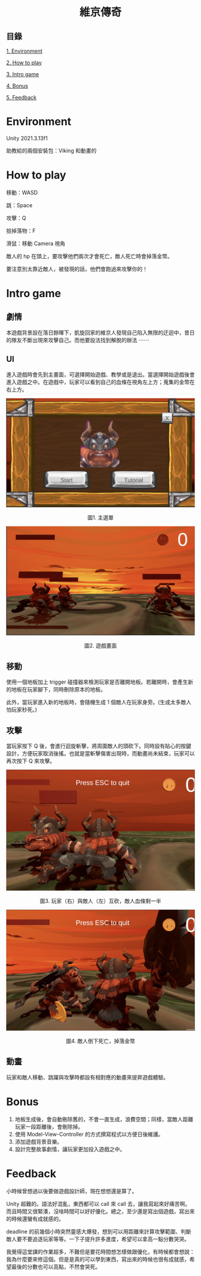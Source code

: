 # <p align="center">維京傳奇</p>

## 目錄

[1. Environment](#environment)

[2. How to play](#how-to-play)

[3. Intro game](#intro-game)

[4. Bonus](#bonus)

[5. Feedback](#feedback)

# Environment

Unity 2021.3.13f1

助教給的兩個安裝包：Viking 和動畫的

# How to play

移動：WASD

跳：Space

攻擊：Q

撿掉落物：F

滑鼠：移動 Camera 視角

敵人的 hp 在頭上，要攻擊他們兩次才會死亡，敵人死亡時會掉落金幣。

要注意別太靠近敵人，被發現的話，他們會跑過來攻擊你的！

# Intro game

## <b>劇情</b>

本遊戲背景設在落日餘暉下，凱旋回家的維京人發現自己陷入無限的迂迴中，昔日的隊友不斷出現來攻擊自己。而他要設法找到解脫的辦法 ⋯⋯

## <b>UI</b>

進入遊戲時會先到主畫面，可選擇開始遊戲、教學或是退出。當選擇開始遊戲後會進入遊戲之中。在遊戲中，玩家可以看到自己的血條在視角左上方；蒐集的金幣在右上方。

![img](1.png)

<p align="center">圖1. 主選單</p>

![img](2.png)

<p align="center">圖2. 遊戲畫面</p>

## <b>移動</b>

使用一個地板加上 trigger 碰撞器來檢測玩家是否離開地板。若離開時，會產生新的地板在玩家腳下，同時刪除原本的地板。

此外，當玩家進入新的地板時，會隨機生成 1 個敵人在玩家身旁。(生成太多敵人怕玩家秒死。)

## <b>攻擊</b>

當玩家按下 Q 後，會進行迴旋斬擊，將周圍敵人的頭砍下。同時設有貼心的按鍵設計，方便玩家取消後搖。也就是當斬擊傷害出現時，而動畫尚未結束，玩家可以再次按下 Q 來攻擊。

![img](3.png)

<p align="center">圖3. 玩家（右）與敵人（左）互砍，敵人血條剩一半</p>

![img](4.png)

<p align="center">圖4. 敵人倒下死亡，掉落金幣</p>

## <b>動畫</b>

玩家和敵人移動、跳躍與攻擊時都設有相對應的動畫來提昇遊戲體驗。

# Bonus

1. 地板生成後，會自動刪除舊的，不會一直生成，浪費空間；同樣，當敵人距離玩家一段距離後，會刪除掉。
2. 使用 Model-View-Controller 的方式撰寫程式以方便日後維護。
3. 添加遊戲背景音樂。
4. 設計完整故事劇情，讓玩家更加投入遊戲之中。

# Feedback

小時候曾想過以後要做遊戲設計師，現在想想還是算了。

Unity 超難的。語法好混亂，東西都可以 call 來 call 去，讓我寫起來好痛苦啊。而且時間又很緊湊，沒啥時間可以好好優化。總之，至少還是寫出個遊戲，寫出來的時候還蠻有成就感的。

deadline 的前幾個小時突然靈感大爆發，想到可以用距離來計算攻擊範圍、判斷敵人要不要追逐玩家等等。一下子提升許多進度，希望可以拿高一點分數哭哭。

我覺得這堂課的作業超多，不難但是要花時間想怎樣做跟優化，有時候都會想說：我為什麼要來修這個。但是是真的可以學到東西，寫出來的時候也很有成就感，希望最後的分數也可以高點，不然會哭死。
